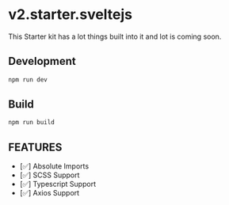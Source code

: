 # v2.starter.sveltejs

This Starter kit has a lot things built into it and lot is coming soon.


## Development
```bash
npm run dev
```

## Build
```bash
npm run build
```

## FEATURES

- [:white_check_mark:] Absolute Imports
- [:white_check_mark:] SCSS Support
- [:white_check_mark:] Typescript Support
- [:white_check_mark:] Axios Support
